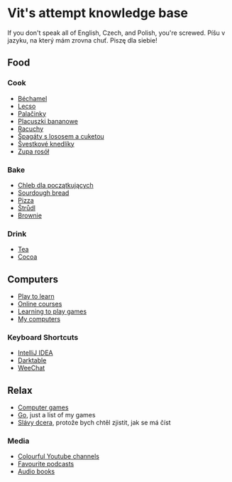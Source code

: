 # Vit's attempt knowledge base

If you don't speak all of English, Czech, and Polish, you're screwed. Píšu v jazyku, na který mám zrovna chuť. Piszę dla siebie!

## Food

### Cook

* [Béchamel](cook/bechamel.md)
* [Lecso](cook/lecso.md)
* [Palačinky](cook/palacinky.md)
* [Placuszki bananowe](cook/placuszki-bananowe.md)
* [Racuchy](cook/racuchy.md)
* [Špagáty s lososem a cuketou](cook/spagety-losos-cuketa.md)
* [Švestkové knedlíky](cook/svestkove-knedliky.md)
* [Zupa rosół](cook/zupa.md)

### Bake

* [Chleb dla początkujących](cook/easy-bread.md)
* [Sourdough bread](cook/bread.md)
* [Pizza](cook/pizza.md)
* [Štrůdl](cook/strudl.md)
* [Brownie](cook/brownie.md)

### Drink

* [Tea](drink/tea.md)
* [Cocoa](drink/cocoa.md)

## Computers

* [Play to learn](comp/play.md)
* [Online courses](comp/courses.md)
* [Learning to play games](comp/games.md)
* [My computers](comp/computers.md)

### Keyboard Shortcuts

* [IntelliJ IDEA](comp/shortcuts/intellij.md)
* [Darktable](comp/shortcuts/darktable.md)
* [WeeChat](comp/shortcuts/weechat.md)


## Relax

* [Computer games](relax/computer-games.md)
* [Go](go/go.md), just a list of my games
* [Slávy dcera](relax/slavy-dcera.md), protože bych chtěl zjistit, jak se má číst

### Media

* [Colourful Youtube channels](media/youtube.md)
* [Favourite podcasts](media/podcasts.md)
* [Audio books](media/audiobooks.md)
